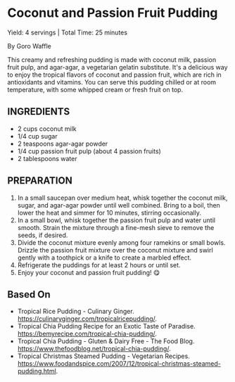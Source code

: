 <!-- recipe-style: nytimes -->
# Coconut and Passion Fruit Pudding
Yield: 4 servings | Total Time: 25 minutes

By Goro Waffle

This creamy and refreshing pudding is made with coconut milk, passion fruit pulp, and agar-agar, a vegetarian gelatin substitute. It's a delicious way to enjoy the tropical flavors of coconut and passion fruit, which are rich in antioxidants and vitamins. You can serve this pudding chilled or at room temperature, with some whipped cream or fresh fruit on top.

## INGREDIENTS

* 2 cups coconut milk
* 1/4 cup sugar
* 2 teaspoons agar-agar powder
* 1/4 cup passion fruit pulp (about 4 passion fruits)
* 2 tablespoons water

## PREPARATION

1. In a small saucepan over medium heat, whisk together the coconut milk, sugar, and agar-agar powder until well combined. Bring to a boil, then lower the heat and simmer for 10 minutes, stirring occasionally.
2. In a small bowl, whisk together the passion fruit pulp and water until smooth. Strain the mixture through a fine-mesh sieve to remove the seeds, if desired.
3. Divide the coconut mixture evenly among four ramekins or small bowls. Drizzle the passion fruit mixture over the coconut mixture and swirl gently with a toothpick or a knife to create a marbled effect.
4. Refrigerate the puddings for at least 2 hours or until set.
5. Enjoy your coconut and passion fruit pudding! 😋

## Based On

* Tropical Rice Pudding - Culinary Ginger. https://culinaryginger.com/tropicalricepudding/.
* Tropical Chia Pudding Recipe for an Exotic Taste of Paradise. https://bemyrecipe.com/tropical-chia-pudding/.
* Tropical Chia Pudding - Gluten & Dairy Free - The Food Blog. https://www.thefoodblog.net/tropical-chia-pudding/.
* Tropical Christmas Steamed Pudding - Vegetarian Recipes. https://www.foodandspice.com/2007/12/tropical-christmas-steamed-pudding.html.
